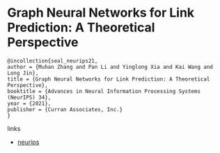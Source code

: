 # Graph Neural Networks for Link Prediction: A Theoretical Perspective

```
@incollection{seal_neurips21,
author = {Muhan Zhang and Pan Li and Yinglong Xia and Kai Wang and Long Jin},
title = {Graph Neural Networks for Link Prediction: A Theoretical Perspective},
booktitle = {Advances in Neural Information Processing Systems (NeurIPS) 34},
year = {2021},
publisher = {Curran Associates, Inc.}
}
```

links
- [neurips](https://neurips.cc/Conferences/2021/ScheduleMultitrack?event=28535)
